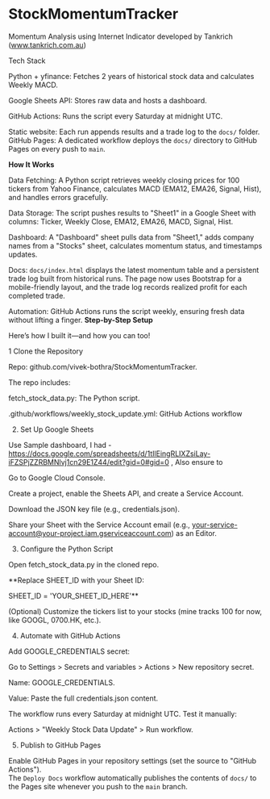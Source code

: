 # StockMomentumTracker
Momentum Analysis using Internet Indicator developed by Tankrich (www.tankrich.com.au)


Tech Stack

Python + yfinance: Fetches 2 years of historical stock data and calculates Weekly MACD.

Google Sheets API: Stores raw data and hosts a dashboard.

GitHub Actions: Runs the script every Saturday at midnight UTC.

Static website: Each run appends results and a trade log to the `docs/` folder.
GitHub Pages: A dedicated workflow deploys the `docs/` directory to GitHub Pages on every push to `main`.

**How It Works**

Data Fetching: A Python script retrieves weekly closing prices for 100 tickers from Yahoo Finance, calculates MACD (EMA12, EMA26, Signal, Hist), and handles errors gracefully.

Data Storage: The script pushes results to "Sheet1" in a Google Sheet with columns: Ticker, Weekly Close, EMA12, EMA26, MACD, Signal, Hist.

Dashboard: A "Dashboard" sheet pulls data from "Sheet1," adds company names from a "Stocks" sheet, calculates momentum status, and timestamps updates.

Docs: `docs/index.html` displays the latest momentum table and a persistent trade log built from historical runs. The page now uses Bootstrap for a mobile-friendly layout, and the trade log records realized profit for each completed trade.

Automation: GitHub Actions runs the script weekly, ensuring fresh data without lifting a finger.
**Step-by-Step Setup**

Here’s how I built it—and how you can too!

1 Clone the Repository

Repo: github.com/vivek-bothra/StockMomentumTracker.



The repo includes:

fetch_stock_data.py: The Python script.

.github/workflows/weekly_stock_update.yml: GitHub Actions workflow

2. Set Up Google Sheets

Use Sample dashboard, I had - https://docs.google.com/spreadsheets/d/1tIlEingRLIXZsiLay-iFZSPjZZRBMNlvj1cn29E1Z44/edit?gid=0#gid=0 , Also ensure to

Go to Google Cloud Console.

Create a project, enable the Sheets API, and create a Service Account.

Download the JSON key file (e.g., credentials.json).

Share your Sheet with the Service Account email (e.g., your-service-account@your-project.iam.gserviceaccount.com) as an Editor.

3. Configure the Python Script

Open fetch_stock_data.py in the cloned repo.

**Replace SHEET_ID with your Sheet ID:

SHEET_ID = 'YOUR_SHEET_ID_HERE'**

(Optional) Customize the tickers list to your stocks (mine tracks 100 for now, like GOOGL, 0700.HK, etc.).

4. Automate with GitHub Actions

Add GOOGLE_CREDENTIALS secret:

Go to Settings > Secrets and variables > Actions > New repository secret.

Name: GOOGLE_CREDENTIALS.

Value: Paste the full credentials.json content.

The workflow runs every Saturday at midnight UTC. Test it manually:

Actions > "Weekly Stock Data Update" > Run workflow.

5. Publish to GitHub Pages

Enable GitHub Pages in your repository settings (set the source to "GitHub Actions").  
The `Deploy Docs` workflow automatically publishes the contents of `docs/` to the Pages site whenever you push to the `main` branch.
